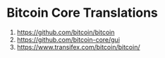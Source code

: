 # Bitcoin Core Translations

1. https://github.com/bitcoin/bitcoin
1. https://github.com/bitcoin-core/gui
1. https://www.transifex.com/bitcoin/bitcoin/

